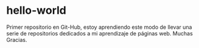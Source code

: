 # hello-world
Primer repositorio en Git-Hub, estoy aprendiendo este modo de llevar una serie de repositorios dedicados a mi aprendizaje de páginas web.
Muchas Gracias.
